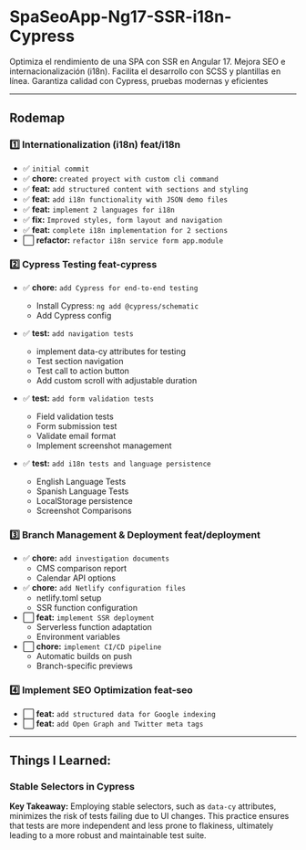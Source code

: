 # SpaSeoApp-Ng17-SSR-i18n-Cypress

Optimiza el rendimiento de una SPA con SSR en Angular 17. Mejora SEO e internacionalización (i18n). Facilita el desarrollo con SCSS y plantillas en línea. Garantiza calidad con Cypress, pruebas modernas y eficientes

---

## Rodemap

### 1️⃣ Internationalization (i18n) feat/i18n

- ✅ `initial commit`
- ✅ **chore:** `created proyect with custom cli command`
- ✅ **feat:** `add structured content with sections and styling`
- ✅ **feat:** `add i18n functionality with JSON demo files`
- ✅ **feat:** `implement 2 languages for i18n`
- ✅ **fix:** `Improved styles, form layout and navigation`
- ✅ **feat:** `complete i18n implementation for 2 sections`
- ⬜️ **refactor:** `refactor i18n service form app.module`

### 2️⃣ Cypress Testing feat-cypress

- ✅ **chore:** `add Cypress for end-to-end testing`
  - Install Cypress: `ng add @cypress/schematic`
  - Add Cypress config
- ✅ **test:** `add navigation tests`

  - implement data-cy attributes for testing
  - Test section navigation
  - Test call to action button
  - Add custom scroll with adjustable duration

- ✅ **test:** `add form validation tests`

  - Field validation tests
  - Form submission test
  - Validate email format
  - Implement screenshot management

- ✅ **test:** `add i18n tests and language persistence`
  - English Language Tests
  - Spanish Language Tests
  - LocalStorage persistence
  - Screenshot Comparisons

### 3️⃣ Branch Management & Deployment feat/deployment

- ✅ **chore:** `add investigation documents`
  - CMS comparison report
  - Calendar API options
- ✅ **chore:** `add Netlify configuration files`
  - netlify.toml setup
  - SSR function configuration
- ⬜️ **feat:** `implement SSR deployment`
  - Serverless function adaptation
  - Environment variables
- ⬜️ **chore:** `implement CI/CD pipeline`
  - Automatic builds on push
  - Branch-specific previews

### 4️⃣ Implement SEO Optimization feat-seo

- ⬜️ **feat:** `add structured data for Google indexing`
- ⬜️ **feat:** `add Open Graph and Twitter meta tags`

---

## Things I Learned:

### Stable Selectors in Cypress

**Key Takeaway:** Employing stable selectors, such as `data-cy` attributes, minimizes the risk of tests failing due to UI changes. This practice ensures that tests are more independent and less prone to flakiness, ultimately leading to a more robust and maintainable test suite.

<!--
### Things I Learned: Stable Selectors in Cypress


## 3 Implement SEO Optimization feat/seo
- ✅ `feat: implement SSR for improved SEO performance`
- ✅ `feat: add structured data for Google indexing`
- ✅ `feat: add Open Graph and Twitter meta tags`
-->
